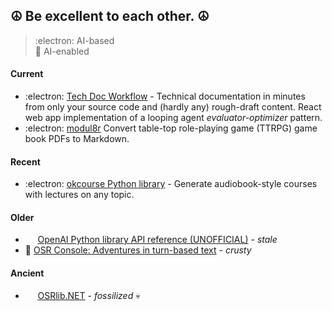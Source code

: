 ## ☮️ Be excellent to each other. ☮️

> :electron: AI-based  
> :robot: AI-enabled

#### Current

- :electron: [Tech Doc Workflow](https://github.com/mmacy/tech-doc-workflow) - Technical documentation in minutes from only your source code and (hardly any) rough-draft content. React web app implementation of a looping agent *evaluator-optimizer* pattern.  
- :electron: [modul8r](https://github.com/mmacy/modul8r) Convert table-top role-playing game (TTRPG) game book PDFs to Markdown.

#### Recent

- :electron: [okcourse Python library](https://mmacy.github.io/okcourse/) - Generate audiobook-style courses with lectures on any topic.

#### Older

- &nbsp;&nbsp;&nbsp;&nbsp; [OpenAI Python library API reference (UNOFFICIAL)](https://mmacy.github.io/openai-python/) - _stale_  
- :robot: [OSR Console: Adventures in turn-based text](https://github.com/osrapps/osr-console) - _crusty_

#### Ancient

- &nbsp;&nbsp;&nbsp;&nbsp; [OSRlib.NET](https://github.com/mmacy/osrlib-dotnet) - _fossilized_ 💀
